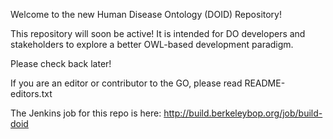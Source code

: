 Welcome to the new Human Disease Ontology (DOID) Repository!

This repository will soon be active! It is intended for DO developers
and stakeholders to explore a better OWL-based development paradigm.

Please check back later!

If you are an editor or contributor to the GO, please read
README-editors.txt

The Jenkins job for this repo is here:
http://build.berkeleybop.org/job/build-doid
